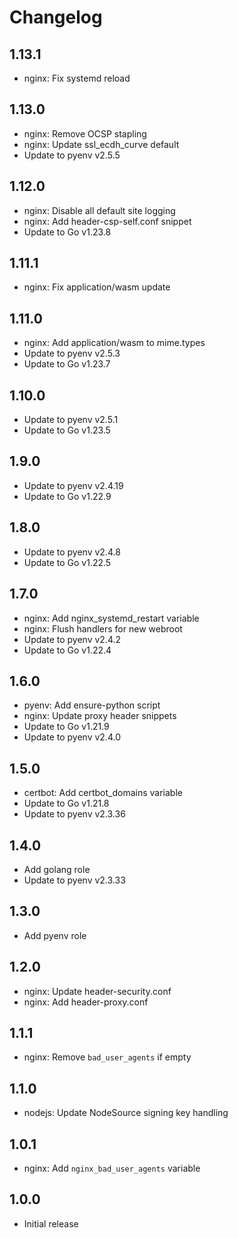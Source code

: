 # Changelog

## 1.13.1

- nginx: Fix systemd reload

## 1.13.0

- nginx: Remove OCSP stapling
- nginx: Update ssl_ecdh_curve default
- Update to pyenv v2.5.5

## 1.12.0

- nginx: Disable all default site logging
- nginx: Add header-csp-self.conf snippet
- Update to Go v1.23.8

## 1.11.1

- nginx: Fix application/wasm update

## 1.11.0

- nginx: Add application/wasm to mime.types
- Update to pyenv v2.5.3
- Update to Go v1.23.7

## 1.10.0

- Update to pyenv v2.5.1
- Update to Go v1.23.5

## 1.9.0

- Update to pyenv v2.4.19
- Update to Go v1.22.9

## 1.8.0

- Update to pyenv v2.4.8
- Update to Go v1.22.5

## 1.7.0

- nginx: Add nginx_systemd_restart variable
- nginx: Flush handlers for new webroot
- Update to pyenv v2.4.2
- Update to Go v1.22.4

## 1.6.0

- pyenv: Add ensure-python script
- nginx: Update proxy header snippets
- Update to Go v1.21.9
- Update to pyenv v2.4.0

## 1.5.0

- certbot: Add certbot_domains variable
- Update to Go v1.21.8
- Update to pyenv v2.3.36

## 1.4.0

- Add golang role
- Update to pyenv v2.3.33

## 1.3.0

- Add pyenv role

## 1.2.0

- nginx: Update header-security.conf
- nginx: Add header-proxy.conf

## 1.1.1

- nginx: Remove `bad_user_agents` if empty

## 1.1.0

- nodejs: Update NodeSource signing key handling

## 1.0.1

- nginx: Add `nginx_bad_user_agents` variable

## 1.0.0

- Initial release
